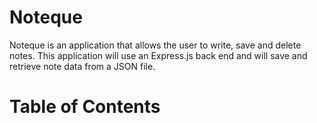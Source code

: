 # Noteque

Noteque is an application that allows the user to write, save and delete notes. This application will use an Express.js back end and will save and retrieve note data from a JSON file.

# Table of Contents
